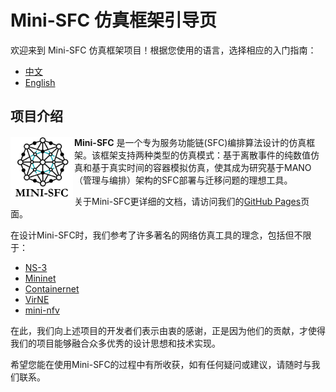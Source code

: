 # Mini-SFC 仿真框架引导页

欢迎来到 Mini-SFC 仿真框架项目！根据您使用的语言，选择相应的入门指南：

- [中文](./docs/source/introductory/README_zh.md)
- [English](./docs/source/introductory/README_en.md)

## 项目介绍

<img align="left" width="100" height="100" style="margin: 2px 2px 0 0;" src="https://raw.githubusercontent.com/wangxichn/image_hosting/refs/heads/main/minisfc/minisfc_logo_light.drawio.png" />

**Mini-SFC** 是一个专为服务功能链(SFC)编排算法设计的仿真框架。该框架支持两种类型的仿真模式：基于离散事件的纯数值仿真和基于真实时间的容器模拟仿真，使其成为研究基于MANO（管理与编排）架构的SFC部署与迁移问题的理想工具。

关于Mini-SFC更详细的文档，请访问我们的[GitHub Pages](https://wangxichn.github.io/mini_sfc/)页面。

在设计Mini-SFC时，我们参考了许多著名的网络仿真工具的理念，包括但不限于：
- [NS-3](https://www.nsnam.org/)
- [Mininet](https://github.com/mininet/mininet)
- [Containernet](https://github.com/containernet/containernet)
- [VirNE](https://github.com/GeminiLight/virne)
- [mini-nfv](https://github.com/josecastillolema/mini-nfv)

在此，我们向上述项目的开发者们表示由衷的感谢，正是因为他们的贡献，才使得我们的项目能够融合众多优秀的设计思想和技术实现。

希望您能在使用Mini-SFC的过程中有所收获，如有任何疑问或建议，请随时与我们联系。
